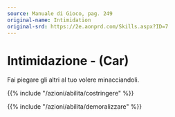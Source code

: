 ```yaml
---
source: Manuale di Gioco, pag. 249
original-name: Intimidation
original-srd: https://2e.aonprd.com/Skills.aspx?ID=7
---
```


# Intimidazione - (Car)

Fai piegare gli altri al tuo volere minacciandoli.

{{% include "/azioni/abilita/costringere" %}}

{{% include "/azioni/abilita/demoralizzare" %}}
